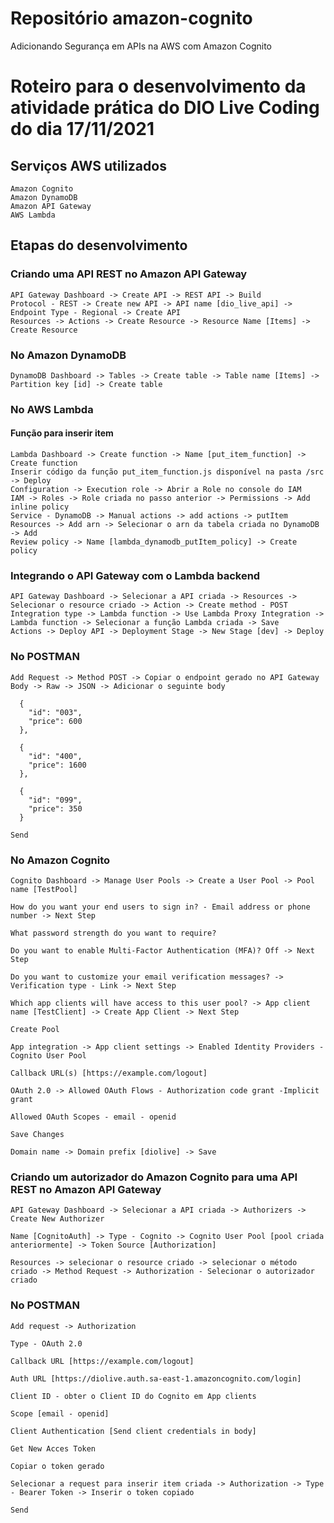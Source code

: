 # Repositório amazon-cognito
Adicionando Segurança em APIs na AWS com Amazon Cognito


# Roteiro para o desenvolvimento da atividade prática do DIO Live Coding do dia 17/11/2021
## Serviços AWS utilizados

    Amazon Cognito
    Amazon DynamoDB
    Amazon API Gateway
    AWS Lambda

## Etapas do desenvolvimento
### Criando uma API REST no Amazon API Gateway

    API Gateway Dashboard -> Create API -> REST API -> Build
    Protocol - REST -> Create new API -> API name [dio_live_api] -> Endpoint Type - Regional -> Create API
    Resources -> Actions -> Create Resource -> Resource Name [Items] -> Create Resource

### No Amazon DynamoDB

    DynamoDB Dashboard -> Tables -> Create table -> Table name [Items] -> Partition key [id] -> Create table

### No AWS Lambda
#### Função para inserir item

    Lambda Dashboard -> Create function -> Name [put_item_function] -> Create function
    Inserir código da função put_item_function.js disponível na pasta /src -> Deploy
    Configuration -> Execution role -> Abrir a Role no console do IAM
    IAM -> Roles -> Role criada no passo anterior -> Permissions -> Add inline policy
    Service - DynamoDB -> Manual actions -> add actions -> putItem
    Resources -> Add arn -> Selecionar o arn da tabela criada no DynamoDB -> Add
    Review policy -> Name [lambda_dynamodb_putItem_policy] -> Create policy

### Integrando o API Gateway com o Lambda backend

    API Gateway Dashboard -> Selecionar a API criada -> Resources -> Selecionar o resource criado -> Action -> Create method - POST
    Integration type -> Lambda function -> Use Lambda Proxy Integration -> Lambda function -> Selecionar a função Lambda criada -> Save
    Actions -> Deploy API -> Deployment Stage -> New Stage [dev] -> Deploy

### No POSTMAN

    Add Request -> Method POST -> Copiar o endpoint gerado no API Gateway
    Body -> Raw -> JSON -> Adicionar o seguinte body

      {
        "id": "003",
        "price": 600
      },

      {
        "id": "400",
        "price": 1600
      },

      {
        "id": "099",
        "price": 350
      }

    Send

### No Amazon Cognito

    Cognito Dashboard -> Manage User Pools -> Create a User Pool -> Pool name [TestPool]

    How do you want your end users to sign in? - Email address or phone number -> Next Step

    What password strength do you want to require?

    Do you want to enable Multi-Factor Authentication (MFA)? Off -> Next Step

    Do you want to customize your email verification messages? -> Verification type - Link -> Next Step

    Which app clients will have access to this user pool? -> App client name [TestClient] -> Create App Client -> Next Step

    Create Pool

    App integration -> App client settings -> Enabled Identity Providers - Cognito User Pool

    Callback URL(s) [https://example.com/logout]

    OAuth 2.0 -> Allowed OAuth Flows - Authorization code grant -Implicit grant

    Allowed OAuth Scopes - email - openid

    Save Changes

    Domain name -> Domain prefix [diolive] -> Save

### Criando um autorizador do Amazon Cognito para uma API REST no Amazon API Gateway

    API Gateway Dashboard -> Selecionar a API criada -> Authorizers -> Create New Authorizer

    Name [CognitoAuth] -> Type - Cognito -> Cognito User Pool [pool criada anteriormente] -> Token Source [Authorization]

    Resources -> selecionar o resource criado -> selecionar o método criado -> Method Request -> Authorization - Selecionar o autorizador criado

### No POSTMAN

    Add request -> Authorization

    Type - OAuth 2.0

    Callback URL [https://example.com/logout]

    Auth URL [https://diolive.auth.sa-east-1.amazoncognito.com/login]

    Client ID - obter o Client ID do Cognito em App clients

    Scope [email - openid]

    Client Authentication [Send client credentials in body]

    Get New Acces Token

    Copiar o token gerado

    Selecionar a request para inserir item criada -> Authorization -> Type - Bearer Token -> Inserir o token copiado

    Send

